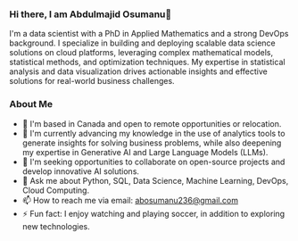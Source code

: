 ### Hi there, I am Abdulmajid Osumanu👋

<!-- I am a data scientist with a PhD in Applied Mathematics, also an experienced DevOps Engineer. I am skilled in complex mathematical models, statistical methods, and optimization techniques. With extensive experience in deploying scalable data science solutions on cloud platforms and a strong background in statistical analysis and data visualization, I'm dedicated to delivering data-driven solutions that enhance business outcomes to solve real-world challenges.

-->
I'm a data scientist with a PhD in Applied Mathematics and a strong DevOps background. I specialize in building and deploying scalable data science solutions on cloud platforms, leveraging complex mathematical models, statistical methods, and optimization techniques. My expertise in statistical analysis and data visualization drives actionable insights and effective solutions for real-world business challenges.


### About Me
- 📍 I'm based in Canada and open to remote opportunities or relocation.
- 🌱 I'm currently advancing my knowledge in the use of analytics tools to generate insights for solving business problems, while also deepening my expertise in Generative AI and Large Language Models (LLMs). 
- 👯 I'm seeking opportunities to collaborate on open-source projects and develop innovative AI solutions.
- 💬 Ask me about Python, SQL, Data Science, Machine Learning, DevOps, Cloud Computing.  
- 📫 How to reach me via email: abosumanu236@gmail.com
- ⚡ Fun fact: I enjoy watching and playing soccer, in addition to exploring new technologies.

<!-- ### Programming Languages and Tools 
Python R RStudio 
-->


<!--
**Trigmatic/Trigmatic** is a ✨ _special_ ✨ repository because its `README.md` (this file) appears on your GitHub profile.

Here are some ideas to get you started:

- 🔭 I’m currently working on ...
- 🌱 I’m currently learning ...
- 👯 I’m looking to collaborate on ...
- 🤔 I’m looking for help with ...
- 💬 Ask me about ...
- 📫 How to reach me: ...
- 😄 Pronouns: ...
- ⚡ Fun fact: ...
-->
